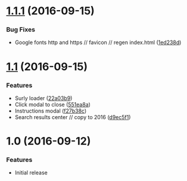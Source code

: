 <a name="1.1.1"></a>
# [1.1.1](https://github.com/skoch/char-entity/compare/1.1...1.1.1) (2016-09-15)

### Bug Fixes
* Google fonts http and https // favicon // regen index.html ([1ed238d](https://github.com/skoch/char-entity/commit/1ed238d))

<a name="1.1"></a>
# [1.1](https://github.com/skoch/char-entity/compare/1.0...1.1) (2016-09-15)

### Features
* Surly loader ([22a03b9](https://github.com/skoch/char-entity/commit/22a03b9))
* Click modal to close ([551ea8a](https://github.com/skoch/char-entity/commit/551ea8a))
* Instructions modal ([f27b38c](https://github.com/skoch/char-entity/commit/f27b38c))
* Search results center // copy to 2016 ([d9ec5f1](https://github.com/skoch/char-entity/commit/d9ec5f1))

<a name="1.0"></a>
# 1.0 (2016-09-12)

### Features
* Initial release
